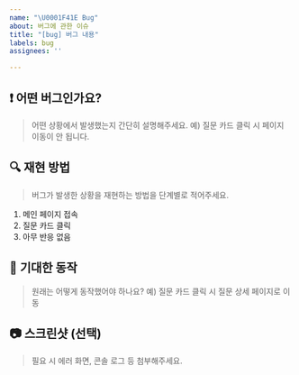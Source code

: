```yaml
---
name: "\U0001F41E Bug"
about: 버그에 관한 이슈
title: "[bug] 버그 내용"
labels: bug
assignees: ''

---
```


## ❗ 어떤 버그인가요?

> 어떤 상황에서 발생했는지 간단히 설명해주세요.
> 예) 질문 카드 클릭 시 페이지 이동이 안 됩니다.

## 🔍 재현 방법

> 버그가 발생한 상황을 재현하는 방법을 단계별로 적어주세요.

1. 메인 페이지 접속
2. 질문 카드 클릭
3. 아무 반응 없음

## 🧩 기대한 동작

> 원래는 어떻게 동작했어야 하나요?
> 예) 질문 카드 클릭 시 질문 상세 페이지로 이동

## 📷 스크린샷 (선택)

> 필요 시 에러 화면, 콘솔 로그 등 첨부해주세요.
